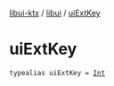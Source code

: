 [libui-ktx](../index.md) / [libui](index.md) / [uiExtKey](./ui-ext-key.md)

# uiExtKey

`typealias uiExtKey = `[`Int`](https://kotlinlang.org/api/latest/jvm/stdlib/kotlin/-int/index.html)